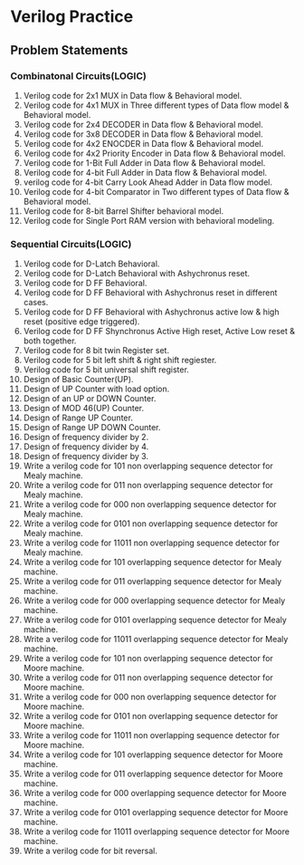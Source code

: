 # Verilog Practice
## Problem Statements
### Combinatonal Circuits(LOGIC)
1. Verilog code for 2x1 MUX in Data flow & Behavioral model.
2. Verilog code for 4x1 MUX in Three different types of Data flow model & Behavioral model.
3. Verilog code for 2x4 DECODER in Data flow & Behavioral model.
4. Verilog code for 3x8 DECODER in Data flow & Behavioral model.
5. Verilog code for 4x2 ENOCDER in Data flow & Behavioral model.
6. Verilog code for 4x2 Priority Encoder in Data flow & Behavioral model.
7. Verilog code for 1-Bit Full Adder in Data flow & Behavioral model.
8. Verilog code for 4-bit Full Adder in Data flow & Behavioral model.
9. verilog code for 4-bit Carry Look Ahead Adder in Data flow model.
10. Verilog code for 4-bit Comparator in Two different types of Data flow & Behavioral model.
11. Verilog code for 8-bit Barrel Shifter behavioral model.
12. Verilog code for Single Port RAM version with behavioral modeling.
### Sequential Circuits(LOGIC)
1. Verilog code for D-Latch Behavioral.
2. Verilog code for D-Latch Behavioral with Ashychronus reset.
3. Verilog code for D FF Behavioral.
4. Verilog code for D FF Behavioral with Ashychronus reset in different cases.
5. Verilog code for D FF Behavioral with Ashychronus active low & high reset (positive edge triggered).
6. Verilog code for D FF Shynchronus Active High reset, Active Low reset & both together.
7. Verilog code for 8 bit twin Register set.
8. Verilog code for 5 bit left shift & right shift regiester.
9. Verilog code for 5 bit universal shift register.
10. Design of Basic Counter(UP).
11. Design of UP Counter with load option.
12. Design of an UP or DOWN Counter.
13. Design of MOD 46(UP) Counter.
14. Design of Range UP Counter.
15. Design of Range UP DOWN Counter.
16. Design of frequency divider by 2.
17. Design of frequency divider by 4.
18. Design of frequency divider by 3.
19. Write a verilog code for 101 non overlapping sequence detector for Mealy machine.
20. Write a verilog code for 011 non overlapping sequence detector for Mealy machine.
21. Write a verilog code for 000 non overlapping sequence detector for Mealy machine.
22. Write a verilog code for 0101 non overlapping sequence detector for Mealy machine.
23. Write a verilog code for 11011 non overlapping sequence detector for Mealy machine.
24. Write a verilog code for 101 overlapping sequence detector for Mealy machine.
25. Write a verilog code for 011 overlapping sequence detector for Mealy machine.
26. Write a verilog code for 000 overlapping sequence detector for Mealy machine.
27. Write a verilog code for 0101 overlapping sequence detector for Mealy machine.
28. Write a verilog code for 11011 overlapping sequence detector for Mealy machine.
29. Write a verilog code for 101 non overlapping sequence detector for Moore machine.
20. Write a verilog code for 011 non overlapping sequence detector for Moore machine.
21. Write a verilog code for 000 non overlapping sequence detector for Moore machine.
22. Write a verilog code for 0101 non overlapping sequence detector for Moore machine.
23. Write a verilog code for 11011 non overlapping sequence detector for Moore machine.
24. Write a verilog code for 101 overlapping sequence detector for Moore machine.
25. Write a verilog code for 011 overlapping sequence detector for Moore machine.
26. Write a verilog code for 000 overlapping sequence detector for Moore machine.
27. Write a verilog code for 0101 overlapping sequence detector for Moore machine.
28. Write a verilog code for 11011 overlapping sequence detector for Moore machine.
30. Write a verilog code for bit reversal.
